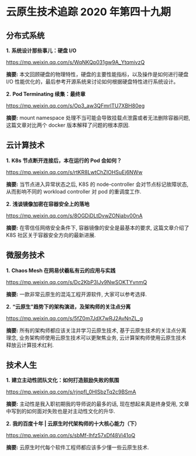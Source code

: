 # 云原生技术追踪 2020 年第四十九期

## 分布式系统

**1.** **系统设计那些事儿：硬盘 I/O**

https://mp.weixin.qq.com/s/WqNKQp031gw9A_YtqmivzQ

**摘要:** 本文回顾硬盘的物理特性，硬盘的主要性能指标，以及操作是如何进行硬盘 I/O 性能优化的，最后参考开源系统来讨论如何根据硬盘特性进行系统设计。

**2.** **Pod Terminating 续集：最终章**

https://mp.weixin.qq.com/s/Op3_aw3QFmrlTU7XBH80eg

**摘要:** mount namespace 处理不当可能会导致挂载点泄露或者无法删除容器问题, 这篇文章对比两个 docker 版本解释了问题的根本原因.

## 云计算技术

**1.** **K8s 节点断开连接后，本在运行的 Pod 会如何？**

https://mp.weixin.qq.com/s/rtKR8LwtChZIOHSuEj6NWw

**摘要:** 当节点进入异常状态之后, K8S 的 node-controller 会对节点标记故障状态, 从而影响不同的 workload controller 对 pod 的重调度工作.

**2.** **浅谈镜像加密在容器安全上的落地**

https://mp.weixin.qq.com/s/8OGDiDLtDvwZONiabv00nA

**摘要:** 在零信任网络安全条件下, 容器镜像的安全是最基本的要求, 这篇文章介绍了 K8S 社区关于容器安全方向的最新进展.

## 微服务技术

**1.** **Chaos Mesh 在网易伏羲私有云的应用与实践**

https://mp.weixin.qq.com/s/Dc2KbP3lJv9NwSOKTYvnmQ

**摘要:** 一款非常云原生的混沌工程开源软件, 大家可以参考选择.

**2.** **“云原生”趋势下的架构演进，及架构师的关注点分离**

https://mp.weixin.qq.com/s/5fZ0m7JdX7wRJ2AvNnZL_g

**摘要:** 所有的架构师都应该关注并学习云原生技术, 基于云原生技术的关注点分离理念, 业务架构师使用云原生技术可以更聚焦业务, 云计算架构师使用云原生技术释放云计算技术红利.

## 技术人生

**1.** **建立主动性团队文化：如何打造鼓励失败的氛围**

https://mp.weixin.qq.com/s/rjnpfI_0HlSbzTq2c9BSmA

**摘要:** 主动性是我入职初期我的导师说的最多的话, 现在想起来真是终身受用, 文章中写到的如何面对失败也是对主动性文化的升华.

**2.** **我的百度十年 | 云原生时代架构师的十大核心能力（下）**

https://mp.weixin.qq.com/s/sbMf-lhfz57xDf48Vi41oQ

**摘要:** 云原生时代每个软件工程师都应该多少懂一些云原生技术.

